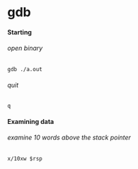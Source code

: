 # gdb

#### Starting

###### open binary
```
gdb ./a.out
```

###### quit
```
q
```
#### Examining data
###### examine 10 words above the stack pointer
```
x/10xw $rsp
```
